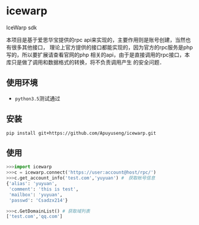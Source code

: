 # icewarp
IceWarp sdk

本项目是基于爱思华宝提供的rpc api来实现的，主要作用则是账号创建，当然也有很多其他接口，
理论上官方提供的接口都能实现的，因为官方的rpc服务是php写的，所以要扩展请查看官网的php
相关的api，由于是直接调用的rpc接口，本库只是做了调用和数据格式的转换，将不负责调用产生
的安全问题．

使用环境
----
+ `python3.5`测试通过

安装
----
`pip install git+https://github.com/Apuyuseng/icewarp.git`

使用
----


```python
>>>import icewarp
>>>c = icewarp.connect('https://user:account@host/rpc/')
>>>c.get_account_info('test.com','yuyuan') #　获取帐号信息
{'alias': 'yuyuan',
 'comment': 'this is test',
 'mailbox': 'yuyuan',
 'passwd': 'Csadzx214'}

>>>c.GetDomainList() # 获取域列表
['test.com','qq.com']
```